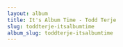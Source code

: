 ```yaml
---
layout: album
title: It's Album Time - Todd Terje
slug: toddterje-itsalbumtime
album_slug: toddterje-itsalbumtime
---
```

